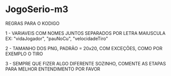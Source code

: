 # JogoSerio-m3

REGRAS PARA O KODIGO

1 - VARIAVEIS COM NOMES JUNTOS SEPARADOS POR LETRA MAIUSCULA
  EX: "vidaJogador", "pauNoCu", "velocidadeTiro"
  
2 - TAMANHO DOS PNG, PADRÃO = 20x20, COM EXCEÇÕES, COMO POR EXEMPLO O TIRO

3 - SEMPRE QUE FIZER ALGO DIFERENTE SOZINHO, COMENTE AS ETAPAS PARA MELHOR ENTENDIMENTO POR FAVOR
